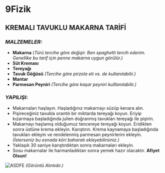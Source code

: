 # 9Fizik 
## KREMALI TAVUKLU MAKARNA TARİFİ
### ***MALZEMELER:***
- **Makarna** (*Türü tercihe göre değişir. Ben spaghetti tercih ederim. Genellike bu tarif için penne makarna uygun görülür.)*
- **Süt Kreması**
- **Tereyağı**
- **Tavuk Göğüsü** *(Tercihe göre pirzola eti vs. de kullanılabilir.)*
- **Mantar**
- **Parmesan Peyniri** *(Tercihe göre kaşar peyniri kulllanılabilir.)*

### ***YAPILIŞI***: 
- Makarnaları haşlayın. Haşladığınız makarnayı süzüp kenara alın.
- Pişireceğiniz tavukla orantılı bir miktarda tereyağı koyun. Eriyip kızarmaya başladığında julien doğranmış tavukları tereyağı ile pişirin.
- Makarnayı haşlamış olduğumuz tencereye tereyağı koyun. Eridikten sonra üstüne krema ekleyin. Karıştırın. Krema kaynamaya başladığında tavukları ekleyin ve rendelenmiş parmesan peynirlerini ekleyin. *(İsterseniz bu esnada köri baharatı ekleyebilirsiniz.)*
- Yaklaşık 30 saniye karıştırdıktan sonra makarnaları ekleyin. 
- Sosu makarnalar ile harmanladıktan sonra yemek hazır olacaktır. **Afiyet Olsun!**


![ASDFE](https://user-images.githubusercontent.com/63192439/78605391-186bc480-7864-11ea-9a01-692ed27fe0eb.jpg)
*(Görüntü Alıntıdır.)*
